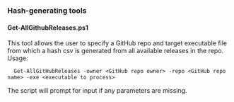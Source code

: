 ### Hash-generating tools
#### Get-AllGithubReleases.ps1
This tool allows the user to specify a GitHub repo and target executable file from which a hash csv is generated from all available releases in the repo.
Usage:
```
  Get-AllGitHubReleases -owner <GitHub repo owner> -repo <GitHub repo name> -exe <executable to process>
```
The script will prompt for input if any parameters are missing.
